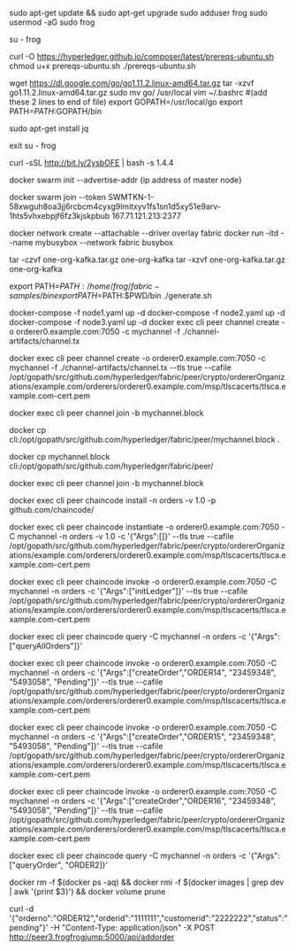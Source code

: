 sudo apt-get update && sudo apt-get upgrade
sudo adduser frog
sudo usermod -aG sudo frog

su - frog

curl -O https://hyperledger.github.io/composer/latest/prereqs-ubuntu.sh
chmod u+x prereqs-ubuntu.sh
./prereqs-ubuntu.sh

wget https://dl.google.com/go/go1.11.2.linux-amd64.tar.gz
tar -xzvf go1.11.2.linux-amd64.tar.gz
sudo mv go/ /usr/local
vim ~/.bashrc
#(add these 2 lines to end of file)
export GOPATH=/usr/local/go
export PATH=$PATH:$GOPATH/bin

sudo apt-get install jq

exit
su - frog

curl -sSL http://bit.ly/2ysbOFE | bash -s 1.4.4

docker swarm init --advertise-addr {ip address of master node}

docker swarm join --token SWMTKN-1-58xwguh8oa3jj6rcbcm4cyxg9lmitxyv1fs1sn1d5xy51e9arv-1hts5vhxebpjf6fz3kjskpbub 167.71.121.213:2377

docker network create --attachable --driver overlay fabric
docker run -itd --name mybusybox --network fabric busybox

tar -czvf one-org-kafka.tar.gz one-org-kafka
tar -xzvf one-org-kafka.tar.gz one-org-kafka

export PATH=$PATH:/home/frog/fabric-samples/bin
export PATH=$PATH:$PWD/bin
./generate.sh

docker-compose -f node1.yaml up -d
docker-compose -f node2.yaml up -d
docker-compose -f node3.yaml up -d
docker exec cli peer channel create -o orderer0.example.com:7050 -c mychannel -f ./channel-artifacts/channel.tx

docker exec cli peer channel create -o orderer0.example.com:7050 -c mychannel -f ./channel-artifacts/channel.tx --tls true --cafile /opt/gopath/src/github.com/hyperledger/fabric/peer/crypto/ordererOrganizations/example.com/orderers/orderer0.example.com/msp/tlscacerts/tlsca.example.com-cert.pem

docker exec cli peer channel join -b mychannel.block

docker cp cli:/opt/gopath/src/github.com/hyperledger/fabric/peer/mychannel.block .

docker cp mychannel.block cli:/opt/gopath/src/github.com/hyperledger/fabric/peer/

docker exec cli peer channel join -b mychannel.block

docker exec cli peer chaincode install -n orders -v 1.0 -p github.com/chaincode/

docker exec cli peer chaincode instantiate -o orderer0.example.com:7050 -C mychannel -n orders -v 1.0 -c '{"Args":[]}' --tls true --cafile /opt/gopath/src/github.com/hyperledger/fabric/peer/crypto/ordererOrganizations/example.com/orderers/orderer0.example.com/msp/tlscacerts/tlsca.example.com-cert.pem

docker exec cli peer chaincode invoke -o orderer0.example.com:7050 -C mychannel -n orders -c '{"Args":["initLedger"]}' --tls true --cafile /opt/gopath/src/github.com/hyperledger/fabric/peer/crypto/ordererOrganizations/example.com/orderers/orderer0.example.com/msp/tlscacerts/tlsca.example.com-cert.pem


docker exec cli peer chaincode query -C mychannel -n orders -c '{"Args":["queryAllOrders"]}' 

docker exec cli peer chaincode invoke -o orderer0.example.com:7050 -C mychannel -n orders -c '{"Args":["createOrder","ORDER14", "23459348", "5493058", "Pending"]}' --tls true --cafile /opt/gopath/src/github.com/hyperledger/fabric/peer/crypto/ordererOrganizations/example.com/orderers/orderer0.example.com/msp/tlscacerts/tlsca.example.com-cert.pem

docker exec cli peer chaincode invoke -o orderer0.example.com:7050 -C mychannel -n orders -c '{"Args":["createOrder","ORDER15", "23459348", "5493058", "Pending"]}' --tls true --cafile /opt/gopath/src/github.com/hyperledger/fabric/peer/crypto/ordererOrganizations/example.com/orderers/orderer0.example.com/msp/tlscacerts/tlsca.example.com-cert.pem

docker exec cli peer chaincode invoke -o orderer0.example.com:7050 -C mychannel -n orders -c '{"Args":["createOrder","ORDER16", "23459348", "5493058", "Pending"]}' --tls true --cafile /opt/gopath/src/github.com/hyperledger/fabric/peer/crypto/ordererOrganizations/example.com/orderers/orderer0.example.com/msp/tlscacerts/tlsca.example.com-cert.pem

docker exec cli peer chaincode query -C mychannel -n orders -c '{"Args":["queryOrder", "ORDER2]}' 

docker rm -f $(docker ps -aq) && docker rmi -f $(docker images | grep dev | awk '{print $3}') && docker volume prune

curl -d '{"orderno":"ORDER12","orderid":"1111111","customerid":"2222222","status":"pending"}' -H "Content-Type: application/json" -X POST http://peer3.frogfrogjump:5000/api/addorder